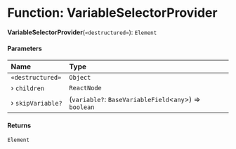 # Function: VariableSelectorProvider

**VariableSelectorProvider**(`«destructured»`): `Element`

#### Parameters

| Name | Type |
| :------ | :------ |
| `«destructured»` | `Object` |
| › `children` | `ReactNode` |
| › `skipVariable?` | (`variable?`: `BaseVariableField`<`any`>) => `boolean` |

#### Returns

`Element`
